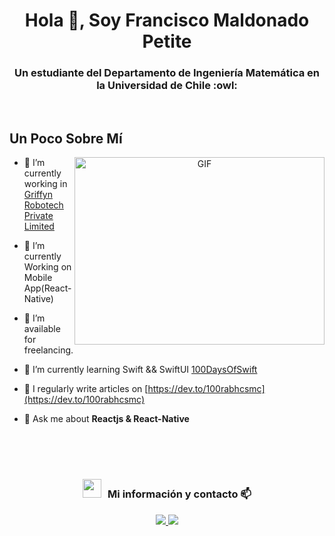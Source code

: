<h1 align="center">Hola 👋, Soy Francisco Maldonado Petite</a></h1>
<h3 align="center">Un estudiante del Departamento de Ingeniería Matemática en la Universidad de Chile :owl:</h3> 

<br>

## Un Poco Sobre Mí 

<a target="_blank" align="center">
  <img align="right" top="500" height="300" width="400" alt="GIF" src="https://media.giphy.com/media/SWoSkN6DxTszqIKEqv/giphy.gif">
</a>

- 🔭 I’m currently working in <a href="https://phoenix.tech/griffyn/" target="blank">Griffyn Robotech Private Limited</a>

- 🌱 I’m currently Working on Mobile App(React-Native)

- 🤝 I’m available for freelancing.

- 🌱 I’m currently learning Swift && SwiftUI <a href="https://github.com/100rabhcsmc/100DaysOfSwift" target="blank">100DaysOfSwift</a>

- 📝 I regularly write articles on [https://dev.to/100rabhcsmc](https://dev.to/100rabhcsmc)

- 💬 Ask me about **Reactjs & React-Native**

<br>
<br>
<br>

<h3 align="center" > <img src="https://media.giphy.com/media/iY8CRBdQXODJSCERIr/giphy.gif" width="30" height="30" style="margin-right: 10px;">Mi información y contacto 📫  </h3>

<p align="center">
    <a href="cv_francisco_maldonado.pdf">
        <img src="https://img.shields.io/badge/Resume-Blue?style=for-the-badge&logoColor=white"/>
    </a>
    <a href="mailto:fmaldonadopetite@gmail.com">
        <img src="https://img.shields.io/badge/Gmail-D14836?style=for-the-badge&logo=gmail&logoColor=white"/>
    </a>
</p>
